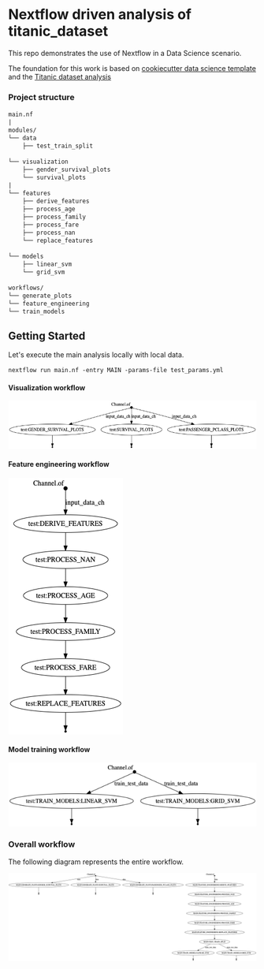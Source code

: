 Nextflow driven analysis of titanic_dataset
==============================

This repo demonstrates the use of Nextflow in a Data Science scenario.

The foundation for this work is based on  [cookiecutter data science template](https://github.com/drivendata/cookiecutter-data-science) and the 
[Titanic dataset analysis](https://www.kaggle.com/ash316/eda-to-prediction-dietanic)

### Project structure

```
main.nf
|
modules/
└── data
    ├── test_train_split
    
└── visualization
    ├── gender_survival_plots
    └── survival_plots
|
└── features
    ├── derive_features
    ├── process_age
    ├── process_family
    ├── process_fare
    ├── process_nan
    └── replace_features
    
└── models
    ├── linear_svm
    └── grid_svm
    
workflows/
└── generate_plots
└── feature_engineering
└── train_models

```

## Getting Started

Let's execute the main analysis locally with local data.

```
nextflow run main.nf -entry MAIN -params-file test_params.yml
```

#### Visualization workflow

![Visualization workflow](./docs/visualization_workflow.png)


#### Feature engineering workflow

![Feature Engineering workflow](./docs/feature_engineering_workflow.png)



#### Model training workflow

![Model Training workflow](./docs/model_training_workflow.png)


### Overall workflow

The following diagram represents the entire workflow.

![Complete workflow](./workflow.png)

